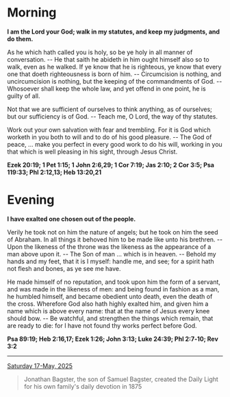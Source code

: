 # Morning

**I am the Lord your God; walk in my statutes, and keep my judgments, and do them.**
 
As he which hath called you is holy, so be ye holy in all manner of conversation. -- He that saith he abideth in him ought himself also so to walk, even as he walked. If ye know that he is righteous, ye know that every one that doeth righteousness is born of him. -- Circumcision is nothing, and uncircumcision is nothing, but the keeping of the commandments of God. -- Whosoever shall keep the whole law, and yet offend in one point, he is guilty of all.
 
Not that we are sufficient of ourselves to think anything, as of ourselves; but our sufficiency is of God. -- Teach me, O Lord, the way of thy statutes.
 
Work out your own salvation with fear and trembling. For it is God which worketh in you both to will and to do of his good pleasure. -- The God of peace, ... make you perfect in every good work to do his will, working in you that which is well pleasing in his sight, through Jesus Christ.  

**Ezek 20:19; 1 Pet 1:15; 1 John 2:6,29; 1 Cor 7:19; Jas 2:10; 2 Cor 3:5; Psa 119:33; Phl 2:12,13; Heb 13:20,21**

# Evening

**I have exalted one chosen out of the people.**
 
Verily he took not on him the nature of angels; but he took on him the seed of Abraham. In all things it behoved him to be made like unto his brethren. -- Upon the likeness of the throne was the likeness as the appearance of a man above upon it. -- The Son of man ... which is in heaven. -- Behold my hands and my feet, that it is I myself: handle me, and see; for a spirit hath not flesh and bones, as ye see me have.
 
He made himself of no reputation, and took upon him the form of a servant, and was made in the likeness of men: and being found in fashion as a man, he humbled himself, and became obedient unto death, even the death of the cross. Wherefore God also hath highly exalted him, and given him a name which is above every name: that at the name of Jesus every knee should bow. -- Be watchful, and strengthen the things which remain, that are ready to die: for I have not found thy works perfect before God.  

**Psa 89:19; Heb 2:16,17; Ezek 1:26; John 3:13; Luke 24:39; Phl 2:7‑10; Rev 3:2**

---

[Saturday 17-May, 2025](https://t.me/s/daily_light)

> Jonathan Bagster, the son of Samuel Bagster, created the Daily Light for his own family's daily devotion in 1875

